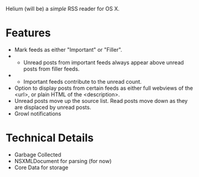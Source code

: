 Helium (will be) a _simple_ RSS reader for OS X.

# Features #

* Mark feeds as either "Important" or "Filler".
* * Unread posts from important feeds always appear above unread posts from filler feeds.
* * Important feeds contribute to the unread count.
* Option to display posts from certain feeds as either full webviews of the &lt;url>, or plain HTML of the &lt;description>.
* Unread posts move up the source list. Read posts move down as they are displaced by unread posts.
* Growl notifications

# Technical Details #

* Garbage Collected
* NSXMLDocument for parsing (for now)
* Core Data for storage